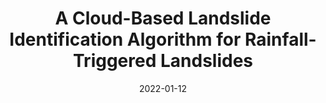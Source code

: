 ---
title: "A Cloud-Based Landslide Identification Algorithm for Rainfall-Triggered Landslides"
collection: talks
permalink: /talks/cloud
date: 2022-01-12
type: "Confrence Poster Presentation"
venue: "American Geophysical Union"
location: 'USA'
link: 'https://ui.adsabs.harvard.edu/abs/2022AGUFMNH25D0472S/abstract'

---